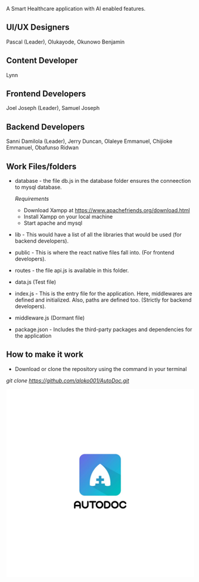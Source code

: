 

A Smart Healthcare application with AI enabled features.

UI/UX Designers
-------------------

Pascal (Leader),
Olukayode,
Okunowo Benjamin

Content Developer
--------------------

Lynn

Frontend Developers
--------------------

Joel Joseph (Leader),
Samuel Joseph

Backend Developers
--------------------

Sanni Damilola (Leader),
Jerry Duncan,
Olaleye Emmanuel,
Chijioke Emmanuel,
Obafunso Ridwan

Work Files/folders 
---------------------
* database - the file db.js in the database folder ensures the conneection to mysql database.

  *Requirements*
    - Download Xampp at https://www.apachefriends.org/download.html
    - Install Xampp on your local machine
    - Start apache and mysql
* lib - This would have a list of all the libraries that would be used (for backend developers).
* public - This is where the react native files fall into. (For frontend developers).
* routes - the file api.js is available in this folder.
* data.js (Test file)
* index.js - This is the entry file for the application. Here, middlewares are defined and initialized. Also, paths are defined too. (Strictly for backend developers).
* middleware.js (Dormant file)
* package.json - Includes the third-party packages and dependencies for the application

How to make it work
-----------------------
* Download or clone the repository using the command in your terminal

 *git clone https://github.com/aloko001/AutoDoc.git*


![AutoDoc](https://github.com/aloko001/AutoDoc/blob/master/Docs/WhatsApp%20Image%202020-02-01%20at%203.10.08%20PM.jpeg)

